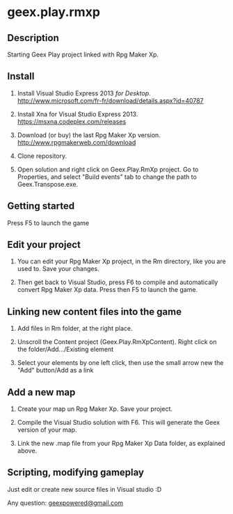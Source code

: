 geex.play.rmxp
==============

Description
-----------
Starting Geex Play project linked with Rpg Maker Xp.


Install
-------
1. Install Visual Studio Express 2013 *for Desktop*.
http://www.microsoft.com/fr-fr/download/details.aspx?id=40787

2. Install Xna for Visual Studio Express 2013.
https://msxna.codeplex.com/releases

3. Download (or buy) the last Rpg Maker Xp version.
http://www.rpgmakerweb.com/download

4. Clone repository.

5. Open solution and right click on Geex.Play.RmXp project. Go to Properties, and select "Build events" tab to change the path to Geex.Transpose.exe.


Getting started
---------------
Press F5 to launch the game


Edit your project
-----------------
1. You can edit your Rpg Maker Xp project, in the Rm directory, like you are used to. Save your changes.

2. Then get back to Visual Studio, press F6 to compile and automatically convert Rpg Maker Xp data. Press then F5 to launch the game.


Linking new content files into the game
---------------------------------------
1. Add files in Rm folder, at the right place.

2. Unscroll the Content project (Geex.Play.RmXpContent). Right click on the folder/Add.../Existing element

3. Select your elements by one left click, then use the small arrow new the "Add" button/Add as a link


Add a new map
-------------
1. Create your map un Rpg Maker Xp. Save your project.

2. Compile the Visual Studio solution with F6. This will generate the Geex version of your map.

3. Link the new .map file from your Rpg Maker Xp Data folder, as explained above.


Scripting, modifying gameplay
-----------------------------
Just edit or create new source files in Visual studio :D


Any question: geexpowered@gmail.com
